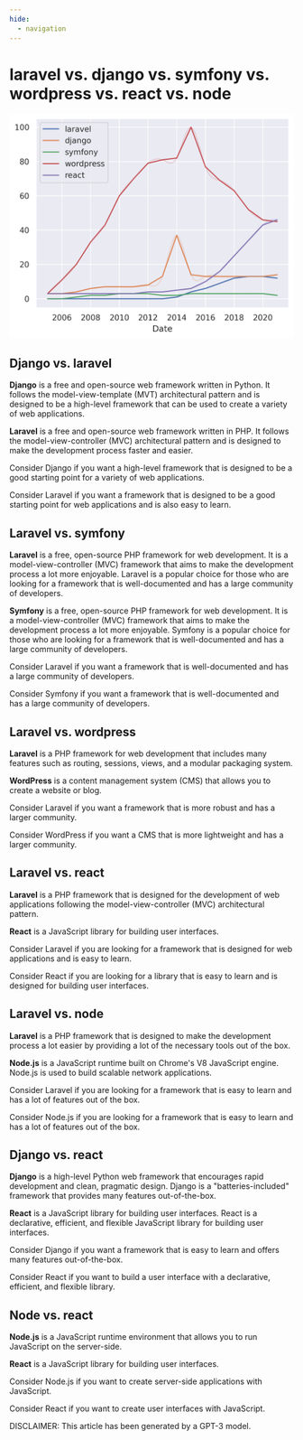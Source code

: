 ```yaml
---
hide:
  - navigation
---
```


# laravel vs. django vs. symfony vs. wordpress vs. react vs. node

![](../assets/laravel-vs-django-vs-symfony/laravel-vs-django-vs-symfony-vs-wordpress-vs-react-vs-node.png)
## Django vs. laravel

**Django** is a free and open-source web framework written in Python. It follows the model-view-template (MVT) architectural pattern and is designed to be a high-level framework that can be used to create a variety of web applications.

**Laravel** is a free and open-source web framework written in PHP. It follows the model-view-controller (MVC) architectural pattern and is designed to make the development process faster and easier.

Consider Django if you want a high-level framework that is designed to be a good starting point for a variety of web applications.

Consider Laravel if you want a framework that is designed to be a good starting point for web applications and is also easy to learn.


## Laravel vs. symfony


**Laravel** is a free, open-source PHP framework for web development. It is a model-view-controller (MVC) framework that aims to make the development process a lot more enjoyable. Laravel is a popular choice for those who are looking for a framework that is well-documented and has a large community of developers.

**Symfony** is a free, open-source PHP framework for web development. It is a model-view-controller (MVC) framework that aims to make the development process a lot more enjoyable. Symfony is a popular choice for those who are looking for a framework that is well-documented and has a large community of developers.

Consider Laravel if you want a framework that is well-documented and has a large community of developers.

Consider Symfony if you want a framework that is well-documented and has a large community of developers.


## Laravel vs. wordpress

**Laravel** is a PHP framework for web development that includes many features such as routing, sessions, views, and a modular packaging system.

**WordPress** is a content management system (CMS) that allows you to create a website or blog.

Consider Laravel if you want a framework that is more robust and has a larger community.

Consider WordPress if you want a CMS that is more lightweight and has a larger community.


## Laravel vs. react


**Laravel** is a PHP framework that is designed for the development of web applications following the model-view-controller (MVC) architectural pattern. 

**React** is a JavaScript library for building user interfaces.

Consider Laravel if you are looking for a framework that is designed for web applications and is easy to learn.

Consider React if you are looking for a library that is easy to learn and is designed for building user interfaces.


## Laravel vs. node


**Laravel** is a PHP framework that is designed to make the development process a lot easier by providing a lot of the necessary tools out of the box. 

**Node.js** is a JavaScript runtime built on Chrome's V8 JavaScript engine. Node.js is used to build scalable network applications.

Consider Laravel if you are looking for a framework that is easy to learn and has a lot of features out of the box.

Consider Node.js if you are looking for a framework that is easy to learn and has a lot of features out of the box.


## Django vs. react


**Django** is a high-level Python web framework that encourages rapid development and clean, pragmatic design. Django is a "batteries-included" framework that provides many features out-of-the-box.

**React** is a JavaScript library for building user interfaces. React is a declarative, efficient, and flexible JavaScript library for building user interfaces.

Consider Django if you want a framework that is easy to learn and offers many features out-of-the-box.

Consider React if you want to build a user interface with a declarative, efficient, and flexible library.


## Node vs. react


**Node.js** is a JavaScript runtime environment that allows you to run JavaScript on the server-side.

**React** is a JavaScript library for building user interfaces.

Consider Node.js if you want to create server-side applications with JavaScript.

Consider React if you want to create user interfaces with JavaScript.




DISCLAIMER: This article has been generated by a GPT-3 model.